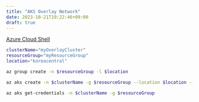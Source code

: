 ```yaml
---
title: "AKS Overlay Network"
date: 2023-10-21T19:22:46+09:00
draft: true
---
```

<!--more-->
[Azure Cloud Shell](https://shell.azure.com)
```bash
clusterName="myOverlayCluster"
resourceGroup="myResourceGroup"
location="koreacentral"

az group create -n $resourceGroup -l $location

az aks create -n $clusterName -g $resourceGroup --location $location --network-plugin azure --network-plugin-mode overlay --pod-cidr 192.168.0.0/16

az aks get-credentials -n $clusterName -g $resourceGroup
```